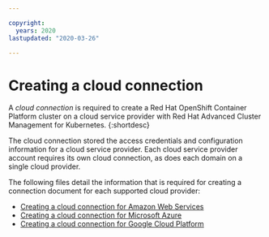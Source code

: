 ```yaml
---

copyright:
  years: 2020
lastupdated: "2020-03-26"

---
```


# Creating a cloud connection

A *cloud connection* is required to create a Red Hat OpenShift Container Platform cluster on a cloud service provider with Red Hat Advanced Cluster Management for Kubernetes.
{:shortdesc}

The cloud connection stored the access credentials and configuration information for a cloud service provider. Each cloud service provider account requires its own cloud connection, as does each domain on a single cloud provider. 

The following files detail the information that is required for creating a connection document for each supported cloud provider:

- [Creating a cloud connection for Amazon Web Services](cloud_conn_aws.md)
- [Creating a cloud connection for Microsoft Azure](cloud_conn_aks.md)
- [Creating a cloud connection for Google Cloud Platform](cloud_conn_gke.md)
